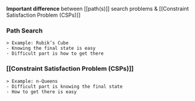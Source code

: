 **Important difference** between [[path(s)]] search problems & [[Constraint Satisfaction Problem (CSPs)]]

### Path Search
    > Example: Rubik’s Cube
    - Knowing the final state is easy
    - Difficult part is how to get there

### [[Constraint Satisfaction Problem (CSPs)]]
    > Example: n-Queens
    - Difficult part is knowing the final state
    - How to get there is easy